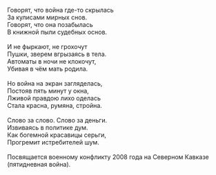 Говорят, что война где-то скрылась<br />
За кулисами мирных снов.<br />
Говорят, что она позабылась<br />
В книжной пыли судебных основ.<br />
<br />
И не фыркают, не грохочут<br />
Пушки, зверем вгрызаясь в тела.<br />
Автоматы в ночи не клокочут,<br />
Убивая в чём мать родила.<br />
<br />
Но война на экран загляделась,<br />
Постояв пять минут у окна,<br />
Лживой правдою лихо оделась<br />
Стала красна, румяна, стройна.<br />
<br />
Слово за слово. Слово за деньги.<br />
Извиваясь в политике дум.<br />
Как богемной красавицы серьги,<br />
Прогремит истребителей шум.<br />
<br />
<a name='more'></a>Посвящается военному конфликту 2008 года на Северном Кавказе (пятидневная война).
